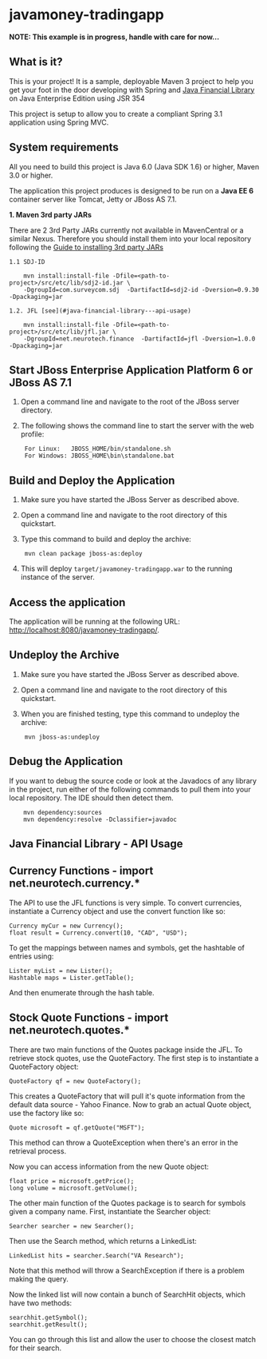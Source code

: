 javamoney-tradingapp
========================

**NOTE: This example is in progress, handle with care for now...**

What is it?
-----------

This is your project! It is a sample, deployable Maven 3 project to help you get your foot in the door developing with Spring and [Java Financial Library](#java-financial-library---api-usage) on Java Enterprise Edition using JSR 354

This project is setup to allow you to create a compliant Spring 3.1 application using Spring MVC.

System requirements
-------------------

All you need to build this project is Java 6.0 (Java SDK 1.6) or higher, Maven 3.0 or higher.

The application this project produces is designed to be run on a **Java EE 6** container server like Tomcat, Jetty or JBoss AS 7.1. 



**1. Maven 3rd party JARs**


   There are 2 3rd Party JARs currently not available in MavenCentral or a similar Nexus. Therefore you should install them into your local repository following the [Guide to installing 3rd party JARs](http://maven.apache.org/guides/mini/guide-3rd-party-jars-local.html)

    1.1 SDJ-ID

        mvn install:install-file -Dfile=<path-to-project>/src/etc/lib/sdj2-id.jar \
        -DgroupId=com.surveycom.sdj  -DartifactId=sdj2-id -Dversion=0.9.30 -Dpackaging=jar

    1.2. JFL [see](#java-financial-library---api-usage)

        mvn install:install-file -Dfile=<path-to-project>/src/etc/lib/jfl.jar \
        -DgroupId=net.neurotech.finance  -DartifactId=jfl -Dversion=1.0.0 -Dpackaging=jar


Start JBoss Enterprise Application Platform 6 or JBoss AS 7.1
-------------------------

1. Open a command line and navigate to the root of the JBoss server directory.
2. The following shows the command line to start the server with the web profile:

        For Linux:   JBOSS_HOME/bin/standalone.sh
        For Windows: JBOSS_HOME\bin\standalone.bat


Build and Deploy the Application
-------------------------

1. Make sure you have started the JBoss Server as described above.
2. Open a command line and navigate to the root directory of this quickstart.
3. Type this command to build and deploy the archive:

        mvn clean package jboss-as:deploy

4. This will deploy `target/javamoney-tradingapp.war` to the running instance of the server.


Access the application 
---------------------
 
The application will be running at the following URL: <http://localhost:8080/javamoney-tradingapp/>.


Undeploy the Archive
--------------------

1. Make sure you have started the JBoss Server as described above.
2. Open a command line and navigate to the root directory of this quickstart.
3. When you are finished testing, type this command to undeploy the archive:

        mvn jboss-as:undeploy


Debug the Application
------------------------------------

If you want to debug the source code or look at the Javadocs of any library in the project, run either of the following commands to pull them into your local repository. The IDE should then detect them.

        mvn dependency:sources
        mvn dependency:resolve -Dclassifier=javadoc


Java Financial Library - API Usage
---------------------------------------------------------------------------


Currency Functions - import net.neurotech.currency.*
-------------------------------------------------------

The API to use the JFL functions is very simple.  To convert currencies,
instantiate a Currency object and use the convert function like so:

	Currency myCur = new Currency();
	float result = Currency.convert(10, "CAD", "USD");

To get the mappings between names and symbols, get the hashtable of 
entries using:

	Lister myList = new Lister();
	Hashtable maps = Lister.getTable();
	
And then enumerate through the hash table.


Stock Quote Functions - import net.neurotech.quotes.*
-------------------------------------------------------

There are two main functions of the Quotes package inside the JFL.  To
retrieve stock quotes, use the QuoteFactory.  The first step is to
instantiate a QuoteFactory object:

	QuoteFactory qf = new QuoteFactory();

This creates a QuoteFactory that will pull it's quote information from
the default data source - Yahoo Finance.  Now to grab an actual Quote
object, use the factory like so:

	Quote microsoft = qf.getQuote("MSFT");

This method can throw a QuoteException when there's an error in the
retrieval process.

Now you can access information from the new Quote object:

	float price = microsoft.getPrice();
	long volume = microsoft.getVolume();

The other main function of the Quotes package is to search for symbols
given a company name.  First, instantiate the Searcher object:

	Searcher searcher = new Searcher();

Then use the Search method, which returns a LinkedList:

	LinkedList hits = searcher.Search("VA Research");

Note that this method will throw a SearchException if there is a problem
making the query.

Now the linked list will now contain a bunch of SearchHit objects, which
have two methods:

	searchhit.getSymbol();
	searchhit.getResult();

You can go through this list and allow the user to choose the closest
match for their search.


